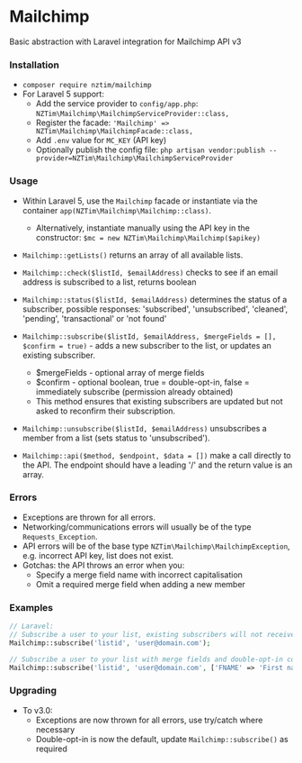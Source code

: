 # Mailchimp

Basic abstraction with Laravel integration for Mailchimp API v3

### Installation

- `composer require nztim/mailchimp`
- For Laravel 5 support:
    - Add the service provider to `config/app.php`: `NZTim\Mailchimp\MailchimpServiceProvider::class,`
    - Register the facade: `'Mailchimp' => NZTim\Mailchimp\MailchimpFacade::class,`
    - Add `.env` value for `MC_KEY` (API key)
    - Optionally publish the config file: `php artisan vendor:publish --provider=NZTim\Mailchimp\MailchimpServiceProvider`

### Usage
- Within Laravel 5, use the `Mailchimp` facade or instantiate via the container `app(NZTim\Mailchimp\Mailchimp::class)`.
    - Alternatively, instantiate manually using the API key in the constructor: `$mc = new NZTim\Mailchimp\Mailchimp($apikey)`

- `Mailchimp::getLists()` returns an array of all available lists.
- `Mailchimp::check($listId, $emailAddress)` checks to see if an email address is subscribed to a list, returns boolean
- `Mailchimp::status($listId, $emailAddress)` determines the status of a subscriber, possible responses: 'subscribed', 'unsubscribed', 'cleaned', 'pending', 'transactional' or 'not found'
- `Mailchimp::subscribe($listId, $emailAddress, $mergeFields = [], $confirm = true)` - adds a new subscriber to the list, or updates an existing subscriber.
    - $mergeFields - optional array of merge fields
    - $confirm - optional boolean, true = double-opt-in, false = immediately subscribe (permission already obtained)
    - This method ensures that existing subscribers are updated but not asked to reconfirm their subscription.
- `Mailchimp::unsubscribe($listId, $emailAddress)` unsubscribes a member from a list (sets status to 'unsubscribed').
- `Mailchimp::api($method, $endpoint, $data = [])` make a call directly to the API. The endpoint should have a leading '/' and the return value is an array.

### Errors

- Exceptions are thrown for all errors.
- Networking/communications errors will usually be of the type `Requests_Exception`.
- API errors will be of the base type `NZTim\Mailchimp\MailchimpException`, e.g. incorrect API key, list does not exist.
- Gotchas: the API throws an error when you:
    - Specify a merge field name with incorrect capitalisation
    - Omit a required merge field when adding a new member

### Examples

```php
// Laravel:
// Subscribe a user to your list, existing subscribers will not receive confirmation emails
Mailchimp::subscribe('listid', 'user@domain.com');

// Subscribe a user to your list with merge fields and double-opt-in confirmation disabled
Mailchimp::subscribe('listid', 'user@domain.com', ['FNAME' => 'First name', 'LNAME' => 'Last name'], false);
```


### Upgrading
- To v3.0:
    - Exceptions are now thrown for all errors, use try/catch where necessary
    - Double-opt-in is now the default, update `Mailchimp::subscribe()` as required
